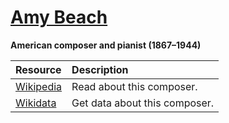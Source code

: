# [Amy Beach][composer]

__American composer and pianist (1867–1944)__

[composer]: https://musescore.com/openscore-string-quartets/sets?order=title&text=Beach,+Amy

Resource | Description
:---|:---
[Wikipedia] | Read about this composer.
[Wikidata] | Get data about this composer.

[Wikipedia]: https://en.wikipedia.org/wiki/Amy_Beach
[Wikidata]: https://www.wikidata.org/wiki/Q235699
